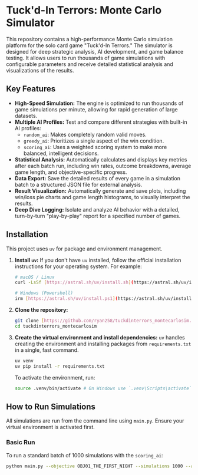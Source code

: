 # Tuck'd-In Terrors: Monte Carlo Simulator

This repository contains a high-performance Monte Carlo simulation platform for the solo card game "Tuck'd-In Terrors." The simulator is designed for deep strategic analysis, AI development, and game balance testing. It allows users to run thousands of game simulations with configurable parameters and receive detailed statistical analysis and visualizations of the results.

## Key Features

- **High-Speed Simulation:** The engine is optimized to run thousands of game simulations per minute, allowing for rapid generation of large datasets.
- **Multiple AI Profiles:** Test and compare different strategies with built-in AI profiles:
  - `random_ai`: Makes completely random valid moves.
  - `greedy_ai`: Prioritizes a single aspect of the win condition.
  - `scoring_ai`: Uses a weighted scoring system to make more balanced, intelligent decisions.
- **Statistical Analysis:** Automatically calculates and displays key metrics after each batch run, including win rates, outcome breakdowns, average game length, and objective-specific progress.
- **Data Export:** Save the detailed results of every game in a simulation batch to a structured JSON file for external analysis.
- **Result Visualization:** Automatically generate and save plots, including win/loss pie charts and game length histograms, to visually interpret the results.
- **Deep Dive Logging:** Isolate and analyze AI behavior with a detailed, turn-by-turn "play-by-play" report for a specified number of games.

## Installation

This project uses `uv` for package and environment management.

1.  **Install `uv`:**
    If you don't have `uv` installed, follow the official installation instructions for your operating system. For example:

    ```bash
    # macOS / Linux
    curl -LsSf [https://astral.sh/uv/install.sh](https://astral.sh/uv/install.sh) | sh

    # Windows (Powershell)
    irm [https://astral.sh/uv/install.ps1](https://astral.sh/uv/install.ps1) | iex
    ```

2.  **Clone the repository:**

    ```bash
    git clone [https://github.com/ryan258/tuckdinterrors_montecarlosim.git](https://github.com/ryan258/tuckdinterrors_montecarlosim.git)
    cd tuckdinterrors_montecarlosim
    ```

3.  **Create the virtual environment and install dependencies:**
    `uv` handles creating the environment and installing packages from `requirements.txt` in a single, fast command.
    ```bash
    uv venv
    uv pip install -r requirements.txt
    ```
    To activate the environment, run:
    ```bash
    source .venv/bin/activate # On Windows use `.venv\Scripts\activate`
    ```

## How to Run Simulations

All simulations are run from the command line using `main.py`. Ensure your virtual environment is activated first.

### Basic Run

To run a standard batch of 1000 simulations with the `scoring_ai`:

```bash
python main.py --objective OBJ01_THE_FIRST_NIGHT --simulations 1000 --ai scoring_ai
```
